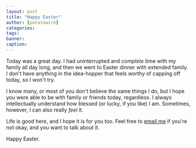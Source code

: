 ```yaml
---
layout: post
title: "Happy Easter"
author: [potatowire]
categories: 
tags: 
banner: 
caption: 
---
```



Today was a great day. I had uninterrupted and *complete* time with my family all day long, and then we went to Easter dinner with extended family. I don't have anything in the idea-hopper that feels worthy of capping off today, so I won't try.

I know many, or most of you don't believe the same things I do, but I hope you were able to be with family or friends today, regardless. I always intellectually understand how blessed (or lucky, if you like) I am. Sometimes, however, I can also really *feel* it. 

Life is good here, and I hope it is for you too. Feel free to [email me](mailto:me@potatowire.com) if you're not okay, and you want to talk about it.

Happy Easter.
